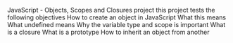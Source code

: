 JavaScript - Objects, Scopes and Closures project
this project tests the following objectives
How to create an object in JavaScript
What this means
What undefined means
Why the variable type and scope is important
What is a closure
What is a prototype
How to inherit an object from another
